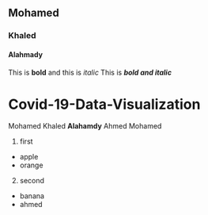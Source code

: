 ## Mohamed
### Khaled
#### Alahmady
This is **bold** and this is _italic_
This is ***bold and italic***

# Covid-19-Data-Visualization
Mohamed Khaled **Alahamdy**
Ahmed Mohamed
1. first
  * apple
  * orange
2. second
  - banana
  - ahmed


